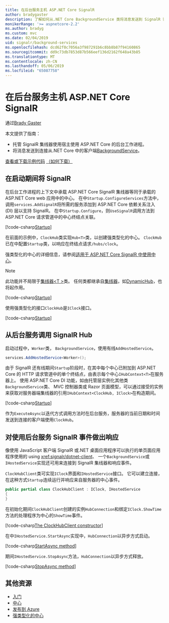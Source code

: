 ```yaml
---
title: 在后台服务主机 ASP.NET Core SignalR
author: bradygaster
description: 了解如何从.NET Core BackgroundService 类将消息发送到 SignalR 客户端。
monikerRange: '>= aspnetcore-2.2'
ms.author: bradyg
ms.custom: mvc
ms.date: 02/04/2019
uid: signalr/background-services
ms.openlocfilehash: dcd62f0c7056a3f987291b6c8bb8b87f94160865
ms.sourcegitcommit: dd9c73db7853d87b566eef136d2162f648a43b85
ms.translationtype: MT
ms.contentlocale: zh-CN
ms.lasthandoff: 05/06/2019
ms.locfileid: "65087758"
---
```

# <a name="host-aspnet-core-signalr-in-background-services"></a>在后台服务主机 ASP.NET Core SignalR

通过[Brady Gaster](https://twitter.com/bradygaster)

本文提供了指南：

* 托管 SignalR 集线器使用宿主使用 ASP.NET Core 的后台工作进程。
* 将消息发送到连接从.NET Core 中的客户端[BackgroundService](xref:Microsoft.Extensions.Hosting.BackgroundService)。

[查看或下载示例代码](https://github.com/aspnet/AspNetCore.Docs/tree/master/aspnetcore/signalr/background-service/sample/) [（如何下载）](xref:index#how-to-download-a-sample)

## <a name="wire-up-signalr-during-startup"></a>在启动期间将 SignalR

在后台工作进程的上下文中承载 ASP.NET Core SignalR 集线器等同于承载的 ASP.NET Core web 应用中的中心。 在中`Startup.ConfigureServices`方法中，调用`services.AddSignalR`将所需的服务添加到 ASP.NET Core 依赖关系注入 (DI) 层以支持 SignalR。 在中`Startup.Configure`，则`UseSignalR`调用方法到 ASP.NET Core 请求管道中的中心终结点关联。

[!code-csharp[Startup](background-service/sample/Server/Startup.cs?name=Startup)]

在前面的示例中，`ClockHub`类实现`Hub<T>`类，以创建强类型化的中心。 `ClockHub`已在中配置`Startup`类，以响应在终结点请求`/hubs/clock`。

强类型化的中心的详细信息，请参阅[适用于 ASP.NET Core SignalR 中使用中心](xref:signalr/hubs#strongly-typed-hubs)。

> [!NOTE]
> 此功能并不局限于[集线器\<T >](xref:Microsoft.AspNetCore.SignalR.Hub`1)类。 任何类都继承自[集线器](xref:Microsoft.AspNetCore.SignalR.Hub)，如[DynamicHub](xref:Microsoft.AspNetCore.SignalR.DynamicHub)，也将起作用。

[!code-csharp[Startup](background-service/sample/Server/ClockHub.cs?name=ClockHub)]

使用强类型化的接口`ClockHub`是`IClock`接口。

[!code-csharp[Startup](background-service/sample/HubServiceInterfaces/IClock.cs?name=IClock)]

## <a name="call-a-signalr-hub-from-a-background-service"></a>从后台服务调用 SignalR Hub

启动过程中，`Worker`类， `BackgroundService`，使用有线`AddHostedService`。

```csharp
services.AddHostedService<Worker>();
```

由于 SignalR 还有线期间`Startup`阶段时，在其中每个中心已附加到 ASP.NET Core 的 HTTP 请求管道中的单个终结点，由表示每个中心`IHubContext<T>`在服务器上。 使用 ASP.NET Core DI 功能，如由托管层实例化其他类`BackgroundService`类、 MVC 控制器类或 Razor 页面模型，可以通过接受的实例来获取对服务器端集线器的引用`IHubContext<ClockHub, IClock>`在构造期间。

[!code-csharp[Startup](background-service/sample/Server/Worker.cs?name=Worker)]

作为`ExecuteAsync`以迭代方式调用方法时在后台服务，服务器的当前日期和时间发送到连接的客户端使用`ClockHub`。

## <a name="react-to-signalr-events-with-background-services"></a>对使用后台服务 SignalR 事件做出响应

像使用 JavaScript 客户端 SignalR 或.NET 桌面应用程序可以执行的单页面应用程序使用的 using <xref:signalr/dotnet-client>、 一个`BackgroundService`或`IHostedService`实现还可用来连接到 SignalR 集线器和响应事件。

`ClockHubClient`类可实现`IClock`界面和`IHostedService`接口。 它可以建立连接，在这种方式`Startup`连续运行并响应来自服务器的中心事件。 

```csharp
public partial class ClockHubClient : IClock, IHostedService
{
}
```

在初始化期间`ClockHubClient`创建的实例`HubConnection`和绑定`IClock.ShowTime`方法的处理程序为中心的`ShowTime`事件。

[!code-csharp[The ClockHubClient constructor](background-service/sample/Clients.ConsoleTwo/ClockHubClient.cs?name=ClockHubClientCtor)]

在中`IHostedService.StartAsync`实现中，`HubConnection`以异步方式启动。

[!code-csharp[StartAsync method](background-service/sample/Clients.ConsoleTwo/ClockHubClient.cs?name=StartAsync)]

期间`IHostedService.StopAsync`方法，`HubConnection`以异步方式释放。

[!code-csharp[StopAsync method](background-service/sample/Clients.ConsoleTwo/ClockHubClient.cs?name=StopAsync)]

## <a name="additional-resources"></a>其他资源

* [入门](xref:tutorials/signalr)
* [中心](xref:signalr/hubs)
* [发布到 Azure](xref:signalr/publish-to-azure-web-app)
* [强类型化的中心](xref:signalr/hubs#strongly-typed-hubs)
